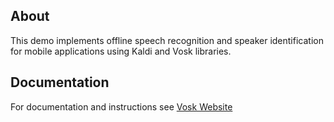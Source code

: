 ## About

This demo implements offline speech recognition and speaker identification for mobile applications using Kaldi and Vosk libraries.

## Documentation

For documentation and instructions see [Vosk Website](https://alphacephei.com/vosk/android)
